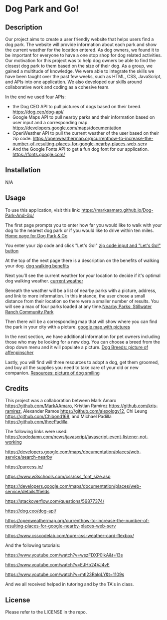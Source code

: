 # Dog Park and Go!

## Description

Our project aims to create a user friendly website that helps users find a dog park. The website will provide information about each park and show the current weather for the location entered.
As dog owners, we found it to be important for everyone to have a one stop shop for dog related activities. Our motivation for this project was to help dog owners be able to find the closest dog park to them based on the size of their dog.
As a group, we gained a multitude of knowledge. We were able to integrate the skills we have been taught over the past few weeks, such as HTML, CSS, JavaScript, and APIs into one application. We also developed our skills around collaborative work and coding as a cohesive team.

In the end we used four APIs: 
- the Dog CEO API to pull pictures of dogs based on their breed. https://dog.ceo/dog-api/
- Google Maps API to pull nearby parks and their information based on user input and a corresponding map. https://developers.google.com/maps/documentation
- OpenWeather API to pull the current weather of the user based on their zip code. https://openweathermap.org/currenthow-to-increase-the-number-of-resulting-places-for-google-nearby-places-web-serv
- And the Google Fonts API to get a fun dog font for our application. https://fonts.google.com/


## Installation

N/A

## Usage

To use this application, visit this link: https://markaamaro.github.io/Dog-Park-And-Go/

The first page prompts you to enter how far you would like to walk with your dog to the nearest dog park or if you would like to drive within ten miles. [Home page for Dog Park & Go](./assets/Images/ScreenShots/ScreenShot1.png)

You enter your zip code and click "Let's Go!" [zip code input and "Let's Go!" button](./assets/Images/ScreenShots/ScreenShot2.png)

At the top of the next page there is a description on the benefits of walking your dog. [dog walking benefits](./assets/Images/ScreenShots/ScreenShot3.png)

Next you'll see the current weather for your location to decide if it's optimal dog walking weather. [current weather](./assets/Images/ScreenShots/ScreenShot4.png)

Beneath the weather will be a list of nearby parks with a picture, address, and link to more information. In this instance, the user chose a small distance from their location so there were a smaller number of results. You will see a max of four parks loaded at any time.[Nearby Parks: Stillwater Ranch Community Park](./assets/Images/ScreenShots/ScreenShot5.png)

Then there will be a corresponding map that will show where you can find the park in your city with a picture. [google map with pictures](./assets/Images/ScreenShots/ScreenShot6.png)

In the next section, we have additional information for pet owners including those who may be looking for a new dog. You can choose a breed from the drop down menu and it will populate a picture. [Dog Breeds: picture of affenpinscher](./assets/Images/ScreenShots/ScreenShot7.png)

Lastly, you will find will three resources to adopt a dog, get them groomed, and buy all the supplies you need to take care of your old or new companion. [Resources: picture of dog smiling](./assets/Images/ScreenShots/ScreenShot8.png)

## Credits

This project was a collaboration between 
Mark Amaro https://github.com/MarkAAmaro, 
Kristian Ramirez https://github.com/kris-ramirez, 
Alexander Ramos https://github.com/alexology12, 
Chi Leung https://github.com/Chibond168, 
and Michael Padilla https://github.com/theePadilla.  

The following links were used:
https://codedamn.com/news/javascript/javascript-event-listener-not-working

https://developers.google.com/maps/documentation/places/web-service/search-nearby

https://purecss.io/

https://www.w3schools.com/css/css_font_size.asp

https://developers.google.com/maps/documentation/places/web-service/details#fields

https://stackoverflow.com/questions/56877374/

https://dog.ceo/dog-api/

https://openweathermap.org/currenthow-to-increase-the-number-of-resulting-places-for-google-nearby-places-web-serv

https://www.csscodelab.com/pure-css-weather-card-flexbox/

And the following tutorials:

https://www.youtube.com/watch?v=wszFDXP0lkA&t=13s

https://www.youtube.com/watch?v=EJHb24VJ4vE

https://www.youtube.com/watch?v=mtl23RalqLY&t=1109s

And we all received helped in tutoring and by the TA's in class.

## License

Please refer to the LICENSE in the repo.

